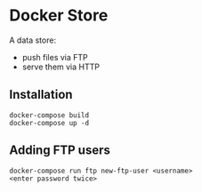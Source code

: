# Docker Store

A data store:

- push files via FTP
- serve them via HTTP

## Installation

    docker-compose build
    docker-compose up -d

## Adding FTP users

    docker-compose run ftp new-ftp-user <username>
    <enter password twice>
